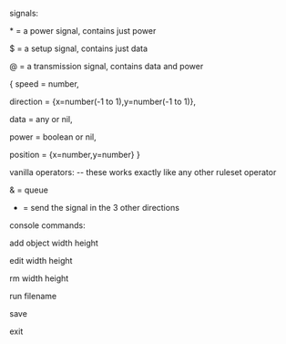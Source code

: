 
signals: 


\* = a power signal, contains just power

$ = a setup signal, contains just data

@ = a transmission signal, contains data and power

{
  speed = number,

  direction = {x=number(-1 to 1),y=number(-1 to 1)},

  data = any or nil,

  power = boolean or nil,

  position = {x=number,y=number}
}


vanilla operators: -- these works exactly like any other ruleset operator


  & = queue

  + = send the signal in the 3 other directions

console commands: 


  add object width height

  edit width height

  rm width height

  run filename

  save

  exit